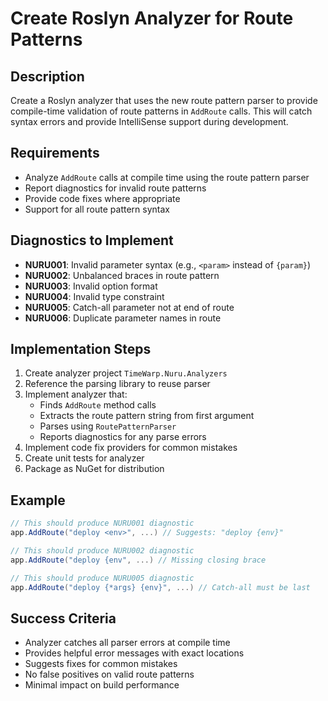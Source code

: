 # Create Roslyn Analyzer for Route Patterns

## Description

Create a Roslyn analyzer that uses the new route pattern parser to provide compile-time validation of route patterns in `AddRoute` calls. This will catch syntax errors and provide IntelliSense support during development.

## Requirements

- Analyze `AddRoute` calls at compile time using the route pattern parser
- Report diagnostics for invalid route patterns
- Provide code fixes where appropriate
- Support for all route pattern syntax

## Diagnostics to Implement

- **NURU001**: Invalid parameter syntax (e.g., `<param>` instead of `{param}`)
- **NURU002**: Unbalanced braces in route pattern
- **NURU003**: Invalid option format
- **NURU004**: Invalid type constraint
- **NURU005**: Catch-all parameter not at end of route
- **NURU006**: Duplicate parameter names in route

## Implementation Steps

1. Create analyzer project `TimeWarp.Nuru.Analyzers`
2. Reference the parsing library to reuse parser
3. Implement analyzer that:
   - Finds `AddRoute` method calls
   - Extracts the route pattern string from first argument
   - Parses using `RoutePatternParser`
   - Reports diagnostics for any parse errors
4. Implement code fix providers for common mistakes
5. Create unit tests for analyzer
6. Package as NuGet for distribution

## Example

```csharp
// This should produce NURU001 diagnostic
app.AddRoute("deploy <env>", ...) // Suggests: "deploy {env}"

// This should produce NURU002 diagnostic  
app.AddRoute("deploy {env", ...) // Missing closing brace

// This should produce NURU005 diagnostic
app.AddRoute("deploy {*args} {env}", ...) // Catch-all must be last
```

## Success Criteria

- Analyzer catches all parser errors at compile time
- Provides helpful error messages with exact locations
- Suggests fixes for common mistakes
- No false positives on valid route patterns
- Minimal impact on build performance
